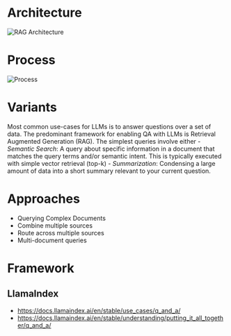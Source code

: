 # Architecture
![RAG Architecture](https://docs.llamaindex.ai/en/stable/_static/getting_started/basic_rag.png)

# Process
![Process](https://docs.llamaindex.ai/en/stable/_static/getting_started/stages.pngp)

# Variants
Most common use-cases for LLMs is to answer questions over a set of data. The predominant framework for enabling QA with LLMs is Retrieval Augmented Generation (RAG). The simplest queries involve either 
    - *Semantic Search*: A query about specific information in a document that matches the query terms and/or semantic intent. This is typically executed with simple vector retrieval (top-k)
    - *Summarization*: Condensing a large amount of data into a short summary relevant to your current question.

# Approaches
- Querying Complex Documents
- Combine multiple sources
- Route across multiple sources
- Multi-document queries

# Framework
## LlamaIndex
 - https://docs.llamaindex.ai/en/stable/use_cases/q_and_a/
 - https://docs.llamaindex.ai/en/stable/understanding/putting_it_all_together/q_and_a/
